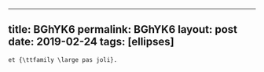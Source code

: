 ---
 title: BGhYK6
 permalink: BGhYK6
 layout: post
 date: 2019-02-24
 tags: [ellipses]
 ---

```latexUn {\bfseries texte} très {\tiny bizarre}
et {\ttfamily \large pas joli}.
```